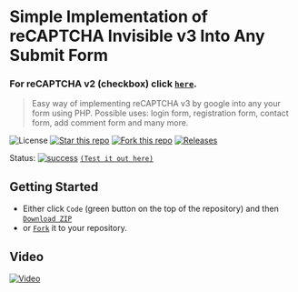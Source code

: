 # Simple Implementation of reCAPTCHA Invisible v3 Into Any Submit Form
### For reCAPTCHA v2 (checkbox) click [`here`](https://github.com/blank-yt/Simple-Implementation-of-reCAPTCHA-v2-Checkbox-Into-Any-Submit-Form).

> Easy way of implementing reCAPTCHA v3 by google into any your form using PHP. Possible uses: login form, registration form, contact form, add comment form and many more.

![License](https://img.shields.io/npm/l/css-star-rating.svg) 
[![Star this repo](https://badgen.net/github/stars/blank-yt/Simple-Implementation-of-reCAPTCHA-Invisible-v3-Into-Any-Submit-Form)](https://github.com/blank-yt/Simple-Implementation-of-reCAPTCHA-Invisible-v3-Into-Any-Submit-Form/stargazers/)
[![Fork this repo](https://badgen.net/github/forks/blank-yt/Simple-Implementation-of-reCAPTCHA-Invisible-v3-Into-Any-Submit-Form)](https://github.com/blank-yt/Simple-Implementation-of-reCAPTCHA-Invisible-v3-Into-Any-Submit-Form/fork/)
[![Releases](https://img.shields.io/github/downloads/blank-yt/Simple-Implementation-of-reCAPTCHA-Invisible-v3-Into-Any-Submit-Form/total.svg)](https://github.com/blank-yt/Simple-Implementation-of-reCAPTCHA-Invisible-v3-Into-Any-Submit-Form/archive/refs/tags/Release.zip)

Status: [![success](https://user-images.githubusercontent.com/100468888/208658036-514215da-7838-44a9-8468-3a37e7e73b13.png)](https://blanksite.eu/70b29c4920daf4e51e8175179027e668/v3/) [`(Test it out here)`](https://blanksite.eu/70b29c4920daf4e51e8175179027e668/v3/)

## Getting Started
- Either click `Code` (green button on the top of the repository) and then [`Download ZIP`](https://github.com/blank-yt/Simple-Implementation-of-reCAPTCHA-Invisible-v3-Into-Any-Submit-Form/archive/refs/tags/Release.zip)
- or [`Fork`](https://github.com/blank-yt/Simple-Implementation-of-reCAPTCHA-Invisible-v3-Into-Any-Submit-Form/fork) it to your repository.

## Video
[![Video](https://img.youtube.com/vi/5W3dzlxgy3o/0.jpg)](https://www.youtube.com/watch?v=5W3dzlxgy3o)
